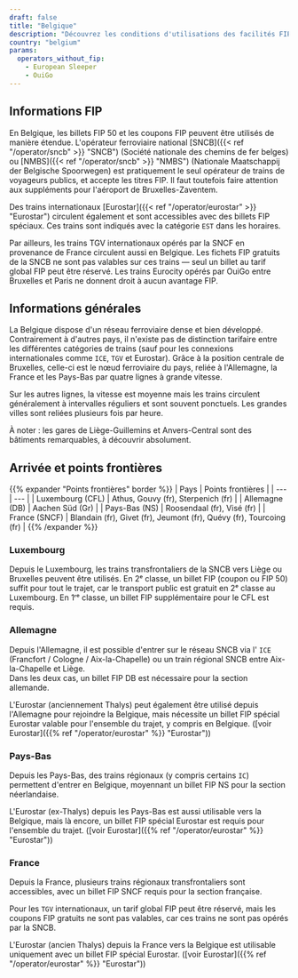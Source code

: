 ```yaml
---
draft: false
title: "Belgique"
description: "Découvrez les conditions d'utilisations des facilités FIP en Belgique et les opérateurs qui proposent les réductions."
country: "belgium"
params:
  operators_without_fip:
    - European Sleeper
    - OuiGo
---
```


## Informations FIP

En Belgique, les billets FIP 50 et les coupons FIP peuvent être utilisés de manière étendue. L'opérateur ferroviaire national [SNCB]({{< ref "/operator/sncb" >}} "SNCB") (Société nationale des chemins de fer belges) ou [NMBS]({{< ref "/operator/sncb" >}} "NMBS") (Nationale Maatschappij der Belgische Spoorwegen) est pratiquement le seul opérateur de trains de voyageurs publics, et accepte les titres FIP. Il faut toutefois faire attention aux suppléments pour l'aéroport de Bruxelles-Zaventem.

Des trains internationaux [Eurostar]({{< ref "/operator/eurostar" >}} "Eurostar") circulent également et sont accessibles avec des billets FIP spéciaux. Ces trains sont indiqués avec la catégorie `EST` dans les horaires.

Par ailleurs, les trains TGV internationaux opérés par la SNCF en provenance de France circulent aussi en Belgique. Les fichets FIP gratuits de la SNCB ne sont pas valables sur ces trains — seul un billet au tarif global FIP peut être réservé. Les trains Eurocity opérés par OuiGo entre Bruxelles et Paris ne donnent droit à aucun avantage FIP.

## Informations générales

La Belgique dispose d'un réseau ferroviaire dense et bien développé.
Contrairement à d'autres pays, il n'existe pas de distinction tarifaire entre les différentes catégories de trains (sauf pour les connexions internationales comme `ICE`, `TGV` et Eurostar). Grâce à la position centrale de Bruxelles, celle-ci est le nœud ferroviaire du pays, reliée à l'Allemagne, la France et les Pays-Bas par quatre lignes à grande vitesse.

Sur les autres lignes, la vitesse est moyenne mais les trains circulent généralement à intervalles réguliers et sont souvent ponctuels. Les grandes villes sont reliées plusieurs fois par heure.

À noter : les gares de Liège-Guillemins et Anvers-Central sont des bâtiments remarquables, à découvrir absolument.

## Arrivée et points frontières

{{% expander "Points frontières" border %}}
| Pays | Points frontières |
| --- | --- |
| Luxembourg (CFL) | Athus, Gouvy (fr), Sterpenich (fr) |
| Allemagne (DB) | Aachen Süd (Gr) |
| Pays-Bas (NS) | Roosendaal (fr), Visé (fr) |
| France (SNCF) | Blandain (fr), Givet (fr), Jeumont (fr), Quévy (fr), Tourcoing (fr) |
{{% /expander %}}

### Luxembourg

Depuis le Luxembourg, les trains transfrontaliers de la SNCB vers Liège ou Bruxelles peuvent être utilisés. En 2ᵉ classe, un billet FIP (coupon ou FIP 50) suffit pour tout le trajet, car le transport public est gratuit en 2ᵉ classe au Luxembourg. En 1ʳᵉ classe, un billet FIP supplémentaire pour le CFL est requis.

### Allemagne

Depuis l'Allemagne, il est possible d'entrer sur le réseau SNCB via l' `ICE` (Francfort / Cologne / Aix-la-Chapelle) ou un train régional SNCB entre Aix-la-Chapelle et Liège. \
Dans les deux cas, un billet FIP DB est nécessaire pour la section allemande.

L'Eurostar (anciennement Thalys) peut également être utilisé depuis l'Allemagne pour rejoindre la Belgique, mais nécessite un billet FIP spécial Eurostar valable pour l'ensemble du trajet, y compris en Belgique. ([voir Eurostar]({{% ref "/operator/eurostar" %}} "Eurostar"))

### Pays-Bas

Depuis les Pays-Bas, des trains régionaux (y compris certains `IC`) permettent d'entrer en Belgique, moyennant un billet FIP NS pour la section néerlandaise.

L'Eurostar (ex-Thalys) depuis les Pays-Bas est aussi utilisable vers la Belgique, mais là encore, un billet FIP spécial Eurostar est requis pour l'ensemble du trajet. ([voir Eurostar]({{% ref "/operator/eurostar" %}} "Eurostar"))

### France

Depuis la France, plusieurs trains régionaux transfrontaliers sont accessibles, avec un billet FIP SNCF requis pour la section française.

Pour les `TGV` internationaux, un tarif global FIP peut être réservé, mais les coupons FIP gratuits ne sont pas valables, car ces trains ne sont pas opérés par la SNCB.

L'Eurostar (ancien Thalys) depuis la France vers la Belgique est utilisable uniquement avec un billet FIP spécial Eurostar. ([voir Eurostar]({{% ref "/operator/eurostar" %}} "Eurostar"))

